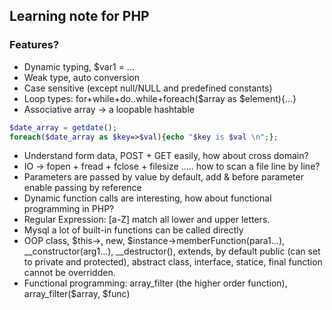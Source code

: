 ## Learning note for PHP ##

### Features?
* Dynamic typing, $var1 = ...
* Weak type, auto conversion
* Case sensitive (except null/NULL and predefined constants)
* Loop types: for+while+do..while+foreach($array as $element){...}
* Associative array -> a loopable hashtable
```php
$date_array = getdate();
foreach($date_array as $key=>$val){echo "$key is $val \n";};
```
* Understand form data, POST + GET easily, how about cross domain?
* IO -> fopen + fread + fclose + filesize ..... how to scan a file line by line?
* Parameters are passed by value by default, add & before parameter enable passing by reference
* Dynamic function calls are interesting, how about functional programming in PHP?
* Regular Expression: [a-Z] match all lower and upper letters.
* Mysql a lot of built-in functions can be called directly
* OOP class, $this->, new, $instance->memberFunction(para1...), __constructor(arg1...), __destructor(), extends, by default public (can set to private and protected), abstract class, interface, statice, final function cannot be overridden.
* Functional programming: array_filter (the higher order function), array_filter($array, $func)

